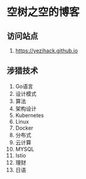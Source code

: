 # 空树之空的博客

## 访问站点

1. <https://yezihack.github.io>

## 涉猎技术

1. Go语言
1. 设计模式
1. 算法
1. 架构设计
1. Kubernetes
1. Linux
1. Docker
1. 分布式
1. 云计算
1. MYSQL
1. Istio
1. 理财
1. 日语
